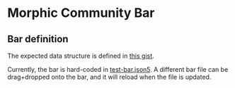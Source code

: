 # Morphic Community Bar

## Bar definition

The expected data structure is defined in [this gist](https://gist.github.com/stegru/9e0b866a9933cdbad4d0e6f6ea26c706).

Currently, the bar is hard-coded in [test-bar.json5](test-bar.json5). A different bar file can be drag+dropped onto
the bar, and it will reload when the file is updated.
